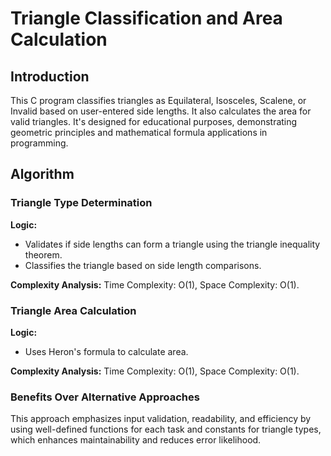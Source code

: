 # Triangle Classification and Area Calculation

## Introduction

This C program classifies triangles as Equilateral, Isosceles, Scalene, or Invalid based on user-entered side lengths. It also calculates the area for valid triangles. It's designed for educational purposes, demonstrating geometric principles and mathematical formula applications in programming.

## Algorithm

### Triangle Type Determination

**Logic:** 
- Validates if side lengths can form a triangle using the triangle inequality theorem.
- Classifies the triangle based on side length comparisons.

**Complexity Analysis:** Time Complexity: O(1), Space Complexity: O(1).

### Triangle Area Calculation

**Logic:** 
- Uses Heron's formula to calculate area.

**Complexity Analysis:** Time Complexity: O(1), Space Complexity: O(1).

### Benefits Over Alternative Approaches

This approach emphasizes input validation, readability, and efficiency by using well-defined functions for each task and constants for triangle types, which enhances maintainability and reduces error likelihood.